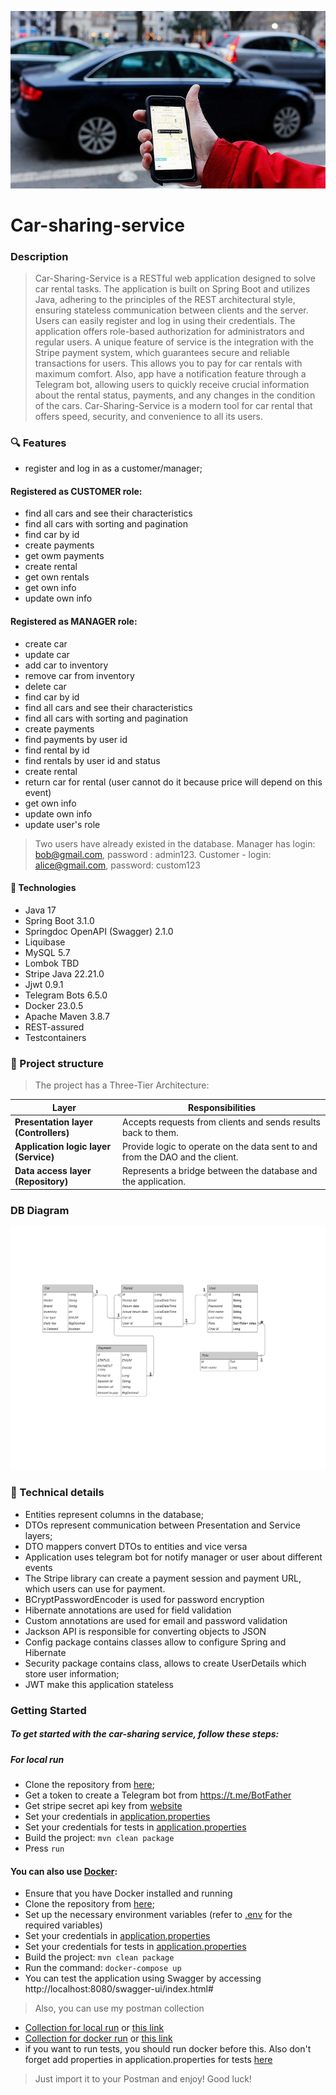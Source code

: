 ![header](img/header.jpg)

# Car-sharing-service

### Description

>Car-Sharing-Service is a RESTful web application designed to solve car rental tasks.
> The application is built on Spring Boot and utilizes Java, adhering to the principles of the
> REST architectural style, ensuring stateless communication between clients and the server.
> Users can easily register and log in using their credentials. The application offers role-based
> authorization for administrators and regular users. A unique feature of service is the integration
> with the Stripe payment system, which guarantees secure and reliable transactions for users.
> This allows you to pay for car rentals with maximum comfort. Also, app have a notification feature
> through a Telegram bot, allowing users to quickly receive crucial information about the rental status,
> payments, and any changes in the condition of the cars. Car-Sharing-Service is a modern tool for car
> rental that offers speed, security, and convenience to all its users.

### :mag: Features
- register and log in as a customer/manager;

#### Registered as CUSTOMER role:
- find all cars and see their characteristics
- find all cars with sorting and pagination
- find car by id
- create payments
- get owm payments
- create rental
- get own rentals
- get own info
- update own info
#### Registered as MANAGER role:
- create car
- update car
- add car to inventory
- remove car from inventory
- delete car
- find car by id
- find all cars and see their characteristics
- find all cars with sorting and pagination
- create payments
- find payments by user id
- find rental by id
- find rentals by user id and status
- create rental
- return car for rental (user cannot do it because price will depend on this event)
- get own info
- update own info
- update user's role

> Two users have already existed in the database. Manager has login: bob@gmail.com, password : admin123. Customer - login: alice@gmail.com, password: custom123

#### :hammer: Technologies
- Java 17
- Spring Boot 3.1.0
- Springdoc OpenAPI (Swagger) 2.1.0
- Liquibase
- MySQL 5.7
- Lombok TBD
- Stripe Java 22.21.0
- Jjwt 0.9.1
- Telegram Bots 6.5.0
- Docker 23.0.5
- Apache Maven 3.8.7
- REST-assured
- Testcontainers

### :green_book: Project structure
> The project has a Three-Tier Architecture:

| Layer                                 | Responsibilities                                                              | 
|---------------------------------------|-------------------------------------------------------------------------------|
| **Presentation layer (Controllers)**  | Accepts requests from clients and sends results back to them.                 |
| **Application logic layer (Service)** | Provide logic to operate on the data sent to and from the DAO and the client. |
| **Data access layer (Repository)**    | Represents a bridge between the database and the application.                 |


### DB Diagram
![db diagram](img/project-structure-db.png)

### :memo: Technical details
* Entities represent columns in the database;
* DTOs represent communication between Presentation and Service layers;
* DTO mappers convert DTOs to entities and vice versa
* Application uses telegram bot for notify manager or user about different events
* The Stripe library can create a payment session and payment URL, which users can use for payment.
* BCryptPasswordEncoder is used for password encryption
* Hibernate annotations are used for field validation
* Custom annotations are used for email and password validation
* Jackson API is responsible for converting objects to JSON
* Config package contains classes allow to configure Spring and Hibernate
* Security package contains class, allows to create UserDetails which store user information;
* JWT make this application stateless

### Getting Started
##### To get started with the car-sharing service, follow these steps:

##### For local run
- Clone the repository from [here](https://github.com/Nikitos787/car-sharing-service.git);
- Get a token to create a Telegram bot from https://t.me/BotFather
- Get stripe secret api key from [website](https://stripe.com/)
- Set your credentials in [application.properties](src/main/resources/application.properties)
- Set your credentials for tests in [application.properties](src/test/resources/application.properties)
- Build the project: `mvn clean package`
- Press `run`

#### You can also use [Docker](https://www.docker.com/):
- Ensure that you have Docker installed and running
- Clone the repository from [here](https://github.com/Nikitos787/car-sharing-service.git);
- Set up the necessary environment variables (refer to [.env](.env) for the required variables)
- Set your credentials in [application.properties](src/main/resources/application.properties)
- Set your credentials for tests in [application.properties](src/test/resources/application.properties)
- Build the project: `mvn clean package`
- Run the command: `docker-compose up`
- You can test the application using Swagger by accessing http://localhost:8080/swagger-ui/index.html#

> Also, you can use my postman collection

- [Collection for local run](postman.collections/car-sharing-service.postman_collection.json) 
or [this link](https://www.postman.com/supply-observer-16858482/workspace/for-people/collection/27238121-3ac30850-3272-4643-adc5-cb50552da2bd?action=share&creator=27238121)
- [Collection for docker run](postman.collections/car-sharing-service%20for%20docker.postman_collection.json) 
or [this link](https://www.postman.com/supply-observer-16858482/workspace/for-people/collection/27238121-7cc8d2bb-cae7-4be3-b986-4fc7608c6366?action=share&creator=27238121)
- if you want to run tests, you should run docker before this. Also don't forget add properties in application.properties for tests [here](src/test/resources/application.properties)
> Just import it to your Postman and enjoy! Good luck!
